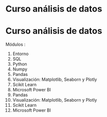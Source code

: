 # Curso análisis de datos

# Curso análisis de datos

Módulos :

1. Entorno
2. SQL
3. Python
4. Numpy
5. Pandas
6. Visualización: Matplotlib, Seaborn y Plotly
7. Scikit Learn
8. Microsoft Power BI
9. Pandas
10. Visualización: Matplotlib, Seaborn y Plotly
11. Scikit Learn
12. Microsoft Power BI
